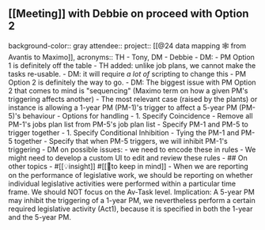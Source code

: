 ## [[Meeting]] with Debbie on proceed with Option 2 
background-color:: gray
attendee::
project:: [[@24 data mapping 🕸 from Avantis to Maximo]],
acronyms:: TH - Tony, DM - Debbie
	- DM:
		- PM Option 1 is definitely off the table
			- TH added: unlike job plans, we cannot make the tasks re-usable.
				- DM: it will require *a lot of* scripting to change this
		- PM Option 2 is definitely the way to go.
	- DM: The biggest issue with PM Option 2 that comes to mind is "sequencing" (Maximo term on how a given PM's triggering affects another)
		- The most relevant case (raised by the plants) or instance is allowing a 1-year PM (PM-1)'s trigger to affect a 5-year PM (PM-5)'s behaviour
			- Options for handling
				- 1. Specify Coincidence
					- Remove all PM-1's jobs plan list from PM-5's job plan list
					- Specify PM-1 and PM-5 to trigger together
				- 1. Specify Conditional Inhibition
					- Tying the PM-1 and PM-5 together
					- Specify that when PM-5 triggers, we will inhibit PM-1's triggering
			- DM on possible issues:
				- we need to encode these in rules
				- We might need to develop a custom UI to edit and review these rules
	- ## On other topics
		- #[[💡insight]] #[[🧠to keep in mind]] - When we are reporting on the performance of legislative work, we should be reporting on whether individual legislative activities were performed within a particular time frame.  We should NOT focus on the Av-Task level.  Implication: A 5-year PM may inhibit the triggering of a 1-year PM, we nevertheless perform a certain required legislative activity (Act1), because it is specified in both the 1-year and the 5-year PM.